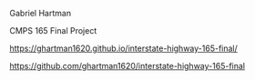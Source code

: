 Gabriel Hartman

CMPS 165 Final Project

https://ghartman1620.github.io/interstate-highway-165-final/

https://github.com/ghartman1620/interstate-highway-165-final